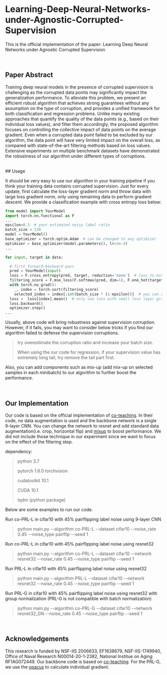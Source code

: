 # Learning-Deep-Neural-Networks-under-Agnostic-Corrupted-Supervision
This is the official implementation of the paper: Learning Deep Neural Networks under Agnostic Corrupted Supervision

<br>

## Paper Abstract
Training deep neural models in the presence of corrupted supervision is challenging as the corrupted data points may significantly impact the generalization performance.
To alleviate this problem, we present an efficient robust algorithm that achieves strong guarantees without any assumption on the type of corruption, and provides a unified framework for both classification and regression problems. Unlike many existing approaches that quantify the quality of the data points (e.g., based on their individual loss values), and filter them accordingly, 
the proposed algorithm focuses on controlling the collective impact of data points on the average gradient. 
Even when a corrupted data point failed to be excluded by our algorithm, the data point will have very limited impact on the overall loss, as compared with state-of-the-art filtering methods 
based on loss values. Extensive experiments on multiple benchmark datasets have demonstrated the robustness of our algorithm under different types of corruptions.


<br>
## Usage

It should be very easy to use our algorithm in your training pipeline if you think your training data contains corrupted supervision. 
Just for every update, first calculate the loss-layer gradient norm and throw data with large loss gradient norm, only using remaining data to perform gradient descent.
We provide a classification example with cross entropy loss below: 

```python
from model import YourModel
import torch.nn.functional as F
...
epsilon=0.3  # your estimated noisy label ratio
batch_size = 128
model = YourModel()
base_optimizer = torch.optim.Adam  # can be changed to any optimizer
optimizer = base_optimizer(model.parameters(), lr=3e-4)
...

for input, target in data:

  # first forward-backward pass
  pred = YourModel(input)
  loss = F.cross_entropy(pred, target, reduction='none')  # loss to minimize
  filtering_score = F.mse_loss(F.softmax(pred, dim=1), F.one_hot(target, num_classes=10), reduction='none') # get individual loss-layer gradient norm. The loss layer gradient norm for cross entropy is the MSE loss.
  with torch.no_grad():
    _, index = torch.sort(filtering_score)
    selected_index = index[:int(batch_size * (1-epsilon))]  # you can also use dynamic filtering ratio. For example, you can linearly increase epsilon from 0 to your estimated noisy label ratio in first 10 epochs.
  loss =  loss[index].mean()  # only use loss with small loss layer gradient norm
  loss.backward()
  optimizer.step()
...
```

Usually, above code will bring robustness against supervision corruption. However, if it fails, you may want to consider below tricks if you find our algorithm failed to defense the supervision corruptions.
> try overestimate the corruption ratio and increase your batch size. 
>
> When using the our code for regression, if your supervision value has extremely long tail, try remove the tail part first.

Also, you can add components such as mix-up (add mix-up on selected samples in each minibatch) to our algorithm to further boost the performance.


<br>

## Our Implementation
Our code is based on the official implementation of [co-teaching](https://github.com/bhanML/Co-teaching). In their code, no data augmentation is used and the backbone network is a single 9-layer CNN. You can change the network to resnet and add standard data augmentation(i.e. crop, horizontal flip) and [mixup](https://arxiv.org/abs/1710.09412) to boost performance.
We did not include those technique in our experiment since we want to focus on the effect of the filtering step.


dependency:
> python 3.7
>
> pytorch 1.6.0 torchvision 
>
> cudatoolkit 10.1
>
> CUDA 10.1
>
> tqdm (python package)


Below are some examples to run our code.

Run co-PRL-L in cifar10 with 45% pairflipping label noise using 9-layer CNN
>python main.py --algorithm co-PRL-L --dataset cifar10 --noise_rate 0.45 --noise_type pairflip --seed 1

Run co-PRL-L in cifar10 with 45% pairflipping label noise using resnet32
>python main.py --algorithm co-PRL-L --dataset cifar10 --network resnet32 --noise_rate 0.45 --noise_type pairflip --seed 1

Run PRL-L in cifar10 with 45% pairflipping label noise using resnet32
>python main.py --algorithm PRL-L --dataset cifar10 --network resnet32 --noise_rate 0.45 --noise_type pairflip --seed 1

Run PRL-G in cifar10 with 45% pairflipping label noise using resnet32 with group normalization (PRL-G is not compatible with batch normalization)
>python main.py --algorithm co-PRL-G --dataset cifar10 --network resnet32_GN --noise_rate 0.45 --noise_type pairflip --seed 1


<br>

## Acknowledgements
This research is funded by NSF-IIS 2006633, EF1638679, NSF-IIS-1749940, Office of Naval Research N00014-20-1-2382, National Institue on Aging RF1AG072449.
Our backbone code is based on [co-teaching](https://github.com/bhanML/Co-teaching). For the PRL-G, we use the [opacus](https://github.com/pytorch/opacus) to calculate individual gradient.

